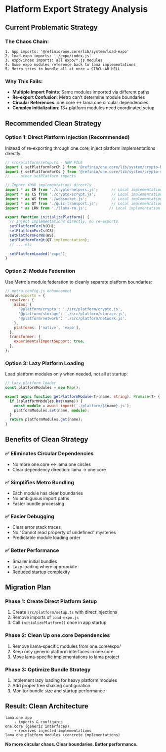 # Platform Export Strategy Analysis

## Current Problematic Strategy

### The Chaos Chain:
```
1. App imports: '@refinio/one.core/lib/system/load-expo'
2. load-expo imports: './expo/index.js' 
3. expo/index imports: all expo/*.js modules
4. Some expo modules reference back to lama implementations
5. Metro tries to bundle all at once = CIRCULAR HELL
```

### Why This Fails:
- **Multiple Import Points**: Same modules imported via different paths
- **Re-export Confusion**: Metro can't determine module boundaries
- **Circular References**: one.core ↔ lama.one circular dependencies
- **Complex Initialization**: 13+ platform modules need coordinated setup

## Recommended Clean Strategy

### Option 1: Direct Platform Injection (Recommended)

Instead of re-exporting through one.core, inject platform implementations directly:

```typescript
// src/platform/setup.ts - NEW FILE
import { setPlatformForCh } from '@refinio/one.core/lib/system/crypto-helpers.js';
import { setPlatformForCs } from '@refinio/one.core/lib/system/crypto-scrypt.js';
// ... other setPlatform imports

// Import YOUR implementations directly
import * as CH from './crypto-helpers.js';      // Local implementation
import * as CS from './crypto-scrypt.js';       // Local implementation  
import * as WS from './websocket.js';           // Local implementation
import * as QT from './quic-transport.js';      // Local implementation
import * as LRN from './llama-rn.js';          // Local implementation

export function initializePlatform() {
  // Inject implementations directly, no re-exports
  setPlatformForCh(CH);
  setPlatformForCs(CS);
  setPlatformForWs(WS);
  setPlatformForQt(QT.implementation);
  // ... etc
  
  setPlatformLoaded('expo');
}
```

### Option 2: Module Federation

Use Metro's module federation to cleanly separate platform boundaries:

```javascript
// metro.config.js enhancement
module.exports = {
  resolver: {
    alias: {
      '@platform/crypto': './src/platform/crypto.js',
      '@platform/storage': './src/platform/storage.js',
      '@platform/network': './src/platform/network.js',
    },
    platforms: ['native', 'expo'],
  },
  transformer: {
    experimentalImportSupport: true,
  },
};
```

### Option 3: Lazy Platform Loading

Load platform modules only when needed, not all at startup:

```typescript
// Lazy platform loader
const platformModules = new Map();

export async function getPlatformModule<T>(name: string): Promise<T> {
  if (!platformModules.has(name)) {
    const module = await import(`./platform/${name}.js`);
    platformModules.set(name, module);
  }
  return platformModules.get(name);
}
```

## Benefits of Clean Strategy

### ✅ **Eliminates Circular Dependencies**
- No more one.core ↔ lama.one circles
- Clear dependency direction: lama → one.core

### ✅ **Simplifies Metro Bundling**  
- Each module has clear boundaries
- No ambiguous import paths
- Faster bundle processing

### ✅ **Easier Debugging**
- Clear error stack traces
- No "Cannot read property of undefined" mysteries
- Predictable module loading order

### ✅ **Better Performance**
- Smaller initial bundles
- Lazy loading where appropriate
- Reduced startup complexity

## Migration Plan

### Phase 1: Create Direct Platform Setup
1. Create `src/platform/setup.ts` with direct injections
2. Remove imports of `load-expo.js` 
3. Call `initializePlatform()` once in app startup

### Phase 2: Clean Up one.core Dependencies
1. Remove llama-specific modules from one.core/expo/
2. Keep only generic platform interfaces in one.core
3. Move lama-specific implementations to lama project

### Phase 3: Optimize Bundle Strategy
1. Implement lazy loading for heavy platform modules
2. Add proper tree shaking configuration
3. Monitor bundle size and startup performance

## Result: Clean Architecture

```
lama.one app
    ↓ imports & configures
one.core (generic interfaces)
    ↑ receives injected implementations
lama.one platform modules (concrete implementations)
```

**No more circular chaos. Clear boundaries. Better performance.** 